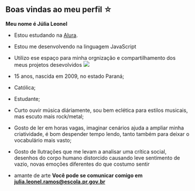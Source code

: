 ## Boas vindas ao meu perfil ☆

**Meu nome é Júlia Leonel**

- Estou estudando na [Alura](https://www.alura.com.br/).
- Estou me desenvolvendo na linguagem JavaScript
- Utilizo ese espaço para minha orgnização e compartilhamento dos meus projetos desevolvidos
![](https://media1.tenor.com/m/aVt3qyCkJ6IAAAAd/cellbit.gif)

- 15 anos, nascida em 2009, no estado Paraná;
- Católica;
- Estudante;
- Curto ouvir música diáriamente, sou bem eclética para estilos musicais, mas escuto mais rock/metal;
- Gosto de ler em horas vagas, imaginar cenários ajuda a ampliar minha criatividade, é bom despender tempo lendo, tanto também para deixar o vocabulário mais vasto;
- Gosto de Ilutrações que me levam a analisar uma crítica social, desenhos do corpo humano distorcido causando leve sentimento de vazio, novas emoções diferentes do que costumo sentir
- amante de arte
  **Você pode se comunicar comigo em julia.leonel.ramos@escola.pr.gov.br**
